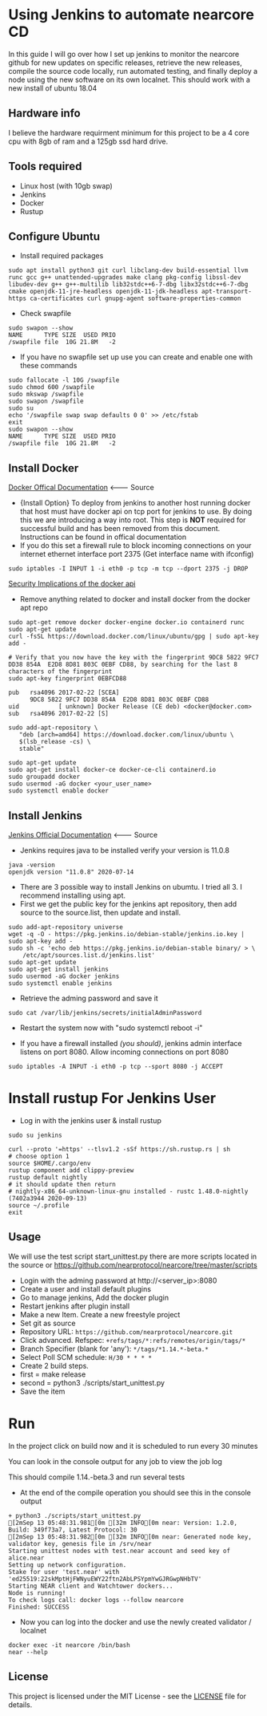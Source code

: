 # Using Jenkins to automate nearcore CD 

In this guide I will go over how I set up jenkins to monitor the nearcore github for new updates on specific releases, retrieve the new releases, compile the source code locally, run automated testing, and finally deploy a node using the new software on its own localnet. This should work with a new install of ubuntu 18.04

## Hardware info
I believe the hardware requirment minimum for this project to be a 4 core cpu with 8gb of ram and a 125gb ssd hard drive.  

## Tools required

- Linux host (with 10gb swap)
- Jenkins
- Docker
- Rustup

## Configure Ubuntu

- Install required packages
```
sudo apt install python3 git curl libclang-dev build-essential llvm runc gcc g++ unattended-upgrades make clang pkg-config libssl-dev libudev-dev g++ g++-multilib lib32stdc++6-7-dbg libx32stdc++6-7-dbg cmake openjdk-11-jre-headless openjdk-11-jdk-headless apt-transport-https ca-certificates curl gnupg-agent software-properties-common
```

- Check swapfile
```
sudo swapon --show
NAME      TYPE SIZE  USED PRIO
/swapfile file  10G 21.8M   -2
```

- If you have no swapfile set up use you can create and enable one with these commands
```
sudo fallocate -l 10G /swapfile
sudo chmod 600 /swapfile
sudo mkswap /swapfile
sudo swapon /swapfile
sudo su
echo '/swapfile swap swap defaults 0 0' >> /etc/fstab
exit
sudo swapon --show
NAME      TYPE SIZE  USED PRIO
/swapfile file  10G 21.8M   -2
```

## Install Docker

[Docker Offical Documentation](https://docs.docker.com/engine/install/) <--- Source

- {Install Option} To deploy from jenkins to another host running docker that host must have docker api on tcp port for jenkins to use. By doing this we are introducing a way into root. This step is **NOT** required for successful build and has been removed from this document. Instructions can be found in offical documentation
- If you do this set a firewall rule to block incoming connections on your internet ethernet interface port 2375 (Get interface name with ifconfig)
```
sudo iptables -I INPUT 1 -i eth0 -p tcp -m tcp --dport 2375 -j DROP
```

[Security Implications of the docker api](https://docs.docker.com/engine/security/)


- Remove anything related to docker and install docker from the docker apt repo
```
sudo apt-get remove docker docker-engine docker.io containerd runc
sudo apt-get update
curl -fsSL https://download.docker.com/linux/ubuntu/gpg | sudo apt-key add -

# Verify that you now have the key with the fingerprint 9DC8 5822 9FC7 DD38 854A  E2D8 8D81 803C 0EBF CD88, by searching for the last 8 characters of the fingerprint
sudo apt-key fingerprint 0EBFCD88

pub   rsa4096 2017-02-22 [SCEA]
      9DC8 5822 9FC7 DD38 854A  E2D8 8D81 803C 0EBF CD88
uid           [ unknown] Docker Release (CE deb) <docker@docker.com>
sub   rsa4096 2017-02-22 [S]

sudo add-apt-repository \
   "deb [arch=amd64] https://download.docker.com/linux/ubuntu \
   $(lsb_release -cs) \
   stable"
   
sudo apt-get update
sudo apt-get install docker-ce docker-ce-cli containerd.io
sudo groupadd docker
sudo usermod -aG docker <your_user_name>
sudo systemctl enable docker
```

## Install Jenkins

[Jenkins Official Documentation](https://docs.docker.com/engine/install/ubuntu/) <--- Source

- Jenkins requires java to be installed verify your version is 11.0.8

```
java -version
openjdk version "11.0.8" 2020-07-14
```

- There are 3 possible way to install Jenkins on ubumtu. I tried all 3. I recommend installing using apt. 
- First we get the public key for the jenkins apt repository, then add source to the source.list, then update and install.

```
sudo add-apt-repository universe
wget -q -O - https://pkg.jenkins.io/debian-stable/jenkins.io.key | sudo apt-key add -
sudo sh -c 'echo deb https://pkg.jenkins.io/debian-stable binary/ > \
    /etc/apt/sources.list.d/jenkins.list'
sudo apt-get update
sudo apt-get install jenkins
sudo usermod -aG docker jenkins 
sudo systemctl enable jenkins
```
- Retrieve the adming password and save it
```
sudo cat /var/lib/jenkins/secrets/initialAdminPassword
```

- Restart the system now with "sudo systemctl reboot -i" 

- If you have a firewall installed *(you should)*, jenkins admin interface listens on port 8080. Allow incoming connections on port 8080
```
sudo iptables -A INPUT -i eth0 -p tcp --sport 8080 -j ACCEPT
```


# Install rustup For Jenkins User

- Log in with the jenkins user & install rustup

```
sudo su jenkins

curl --proto '=https' --tlsv1.2 -sSf https://sh.rustup.rs | sh
# choose option 1
source $HOME/.cargo/env
rustup component add clippy-preview
rustup default nightly
# it should update then return 
# nightly-x86_64-unknown-linux-gnu installed - rustc 1.48.0-nightly (7402a3944 2020-09-13)
source ~/.profile
exit
```


## Usage

We will use the test script start_unittest.py there are more scripts located in the source or https://github.com/nearprotocol/nearcore/tree/master/scripts


- Login with the adming password at http://<server_ip>:8080
- Create a user and install default plugins
- Go to manage jenkins, Add the docker plugin
- Restart jenkins after plugin install
- Make a new Item. Create a new freestyle project 
- Set git as source 
- Repository URL:	```https://github.com/nearprotocol/nearcore.git```
- Click advanced. Refspec: ```+refs/tags/*:refs/remotes/origin/tags/* ```
- Branch Specifier (blank for 'any'): ```*/tags/*1.14.*-beta.*```
- Select Poll SCM schedule: ```H/30 * * * *```
- Create 2 build steps. 
- first = make release
- second = python3 ./scripts/start_unittest.py
- Save the item
      
 # Run
 
 In the project click on build now and it is scheduled to run every 30 minutes
 
 You can look in the console output for any job to view the job log
 
 This should compile 1.14.<any>-beta.3 and run several tests
 
 - At the end of the compile operation you should see this in the console output
```
+ python3 ./scripts/start_unittest.py
[2mSep 13 05:48:31.981[0m [32m INFO[0m near: Version: 1.2.0, Build: 349f73a7, Latest Protocol: 30    
[2mSep 13 05:48:31.982[0m [32m INFO[0m near: Generated node key, validator key, genesis file in /srv/near    
Starting unittest nodes with test.near account and seed key of alice.near
Setting up network configuration.
Stake for user 'test.near' with 'ed25519:22skMptHjFWNyuEWY22ftn2AbLPSYpmYwGJRGwpNHbTV'
Starting NEAR client and Watchtower dockers...
Node is running! 
To check logs call: docker logs --follow nearcore
Finished: SUCCESS
```
- Now you can log into the docker and use the newly created validator / localnet

```
docker exec -it nearcore /bin/bash
near --help
```

## License

This project is licensed under the MIT License - see the [LICENSE](LICENSE) file for details.
